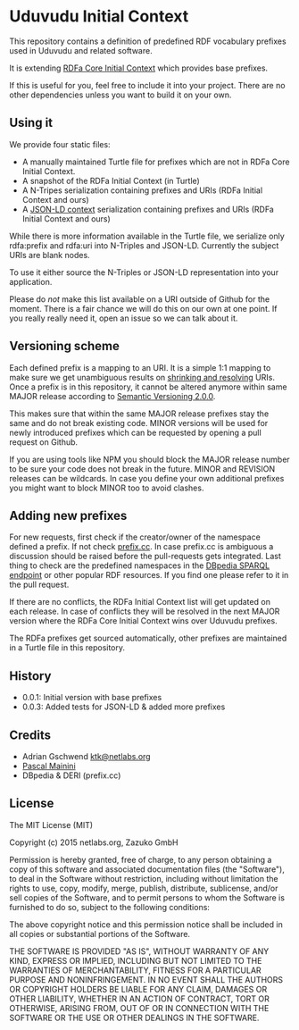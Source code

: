 # Uduvudu Initial Context
This repository contains a definition of predefined RDF vocabulary prefixes used in Uduvudu and related software.

It is extending [RDFa Core Initial Context](http://www.w3.org/2011/rdfa-context/rdfa-1.1) which provides base prefixes.

If this is useful for you, feel free to include it into your project. There are no other dependencies unless you want to build it on your own.

## Using it
We provide four static files:

* A manually maintained Turtle file for prefixes which are not in RDFa Core Initial Context.
* A snapshot of the RDFa Initial Context (in Turtle)
* A N-Tripes serialization containing prefixes and URIs (RDFa Initial Context and ours)
* A [JSON-LD context](http://www.w3.org/TR/json-ld/#the-context) serialization containing prefixes and URIs (RDFa Initial Context and ours)

While there is more information available in the Turtle file, we serialize only rdfa:prefix and rdfa:uri into N-Triples and JSON-LD. Currently the subject URIs are blank nodes.

To use it either source the N-Triples or JSON-LD representation into your application.

Please do *not* make this list available on a URI outside of Github for the moment. There is a fair chance we will do this on our own at one point. If you really really need it, open an issue so we can talk about it.

## Versioning scheme
Each defined prefix is a mapping to an URI. It is a simple 1:1 mapping to make sure we get unambiguous results on [shrinking and resolving](http://www.w3.org/TR/rdf-interfaces/#prefix-maps) URIs. Once a prefix is in this repository, it cannot be altered anymore within same MAJOR release according to [Semantic Versioning 2.0.0](http://semver.org/).

This makes sure that within the same MAJOR release prefixes stay the same and do not break existing code. MINOR versions will be used for newly introduced prefixes which can be requested by opening a pull request on Github.

If you are using tools like NPM you should block the MAJOR release number to be sure your code does not break in the future. MINOR and REVISION releases can be wildcards. In case you define your own additional prefixes you might want to block MINOR too to avoid clashes.

## Adding new prefixes

For new requests, first check if the creator/owner of the namespace defined a prefix. If not check [prefix.cc](http://prefix.cc/). In case prefix.cc is ambiguous a discussion should be raised before the pull-requests gets integrated. Last thing to check are the predefined namespaces in the [DBpedia SPARQL endpoint](http://dbpedia.org/sparql?nsdecl) or other popular RDF resources. If you find one please refer to it in the pull request.

If there are no conflicts, the RDFa Initial Context list will get updated on each release. In case of conflicts they will be resolved in the next MAJOR version where the RDFa Core Initial Context wins over Uduvudu prefixes.

The RDFa prefixes get sourced automatically, other prefixes are maintained in a Turtle file in this repository.

## History
* 0.0.1: Initial version with base prefixes
* 0.0.3: Added tests for JSON-LD & added more prefixes

## Credits
* Adrian Gschwend <ktk@netlabs.org>
* [Pascal Mainini](http://mainini.ch/)
* DBpedia & DERI (prefix.cc)

## License

The MIT License (MIT)

Copyright (c) 2015 netlabs.org, Zazuko GmbH

Permission is hereby granted, free of charge, to any person obtaining a copy
of this software and associated documentation files (the "Software"), to deal
in the Software without restriction, including without limitation the rights
to use, copy, modify, merge, publish, distribute, sublicense, and/or sell
copies of the Software, and to permit persons to whom the Software is
furnished to do so, subject to the following conditions:

The above copyright notice and this permission notice shall be included in
all copies or substantial portions of the Software.

THE SOFTWARE IS PROVIDED "AS IS", WITHOUT WARRANTY OF ANY KIND, EXPRESS OR
IMPLIED, INCLUDING BUT NOT LIMITED TO THE WARRANTIES OF MERCHANTABILITY,
FITNESS FOR A PARTICULAR PURPOSE AND NONINFRINGEMENT. IN NO EVENT SHALL THE
AUTHORS OR COPYRIGHT HOLDERS BE LIABLE FOR ANY CLAIM, DAMAGES OR OTHER
LIABILITY, WHETHER IN AN ACTION OF CONTRACT, TORT OR OTHERWISE, ARISING FROM,
OUT OF OR IN CONNECTION WITH THE SOFTWARE OR THE USE OR OTHER DEALINGS IN
THE SOFTWARE.
